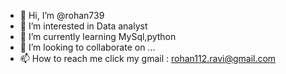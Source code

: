 - 👋 Hi, I’m @rohan739
- 👀 I’m interested in Data  analyst
- 🌱 I’m currently learning MySql,python
- 💞️ I’m looking to collaborate on ...
- 📫 How to reach me click my gmail : rohan112.ravi@gmail.com

<!---
rohan739/rohan739 is a ✨ special ✨ repository because its `README.md` (this file) appears on your GitHub profile.
You can click the Preview link to take a look at your changes.
--->
